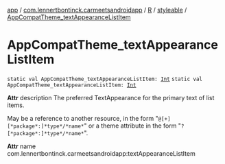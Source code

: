 [app](../../../index.md) / [com.lennertbontinck.carmeetsandroidapp](../../index.md) / [R](../index.md) / [styleable](index.md) / [AppCompatTheme_textAppearanceListItem](./-app-compat-theme_text-appearance-list-item.md)

# AppCompatTheme_textAppearanceListItem

`static val AppCompatTheme_textAppearanceListItem: `[`Int`](https://kotlinlang.org/api/latest/jvm/stdlib/kotlin/-int/index.html)
`static val AppCompatTheme_textAppearanceListItem: `[`Int`](https://kotlinlang.org/api/latest/jvm/stdlib/kotlin/-int/index.html)

**Attr**
description The preferred TextAppearance for the primary text of list items.

May be a reference to another resource, in the form "`@[+][*package*:]*type*/*name*`" or a theme attribute in the form "`?[*package*:]*type*/*name*`".

**Attr**
name com.lennertbontinck.carmeetsandroidapp:textAppearanceListItem

